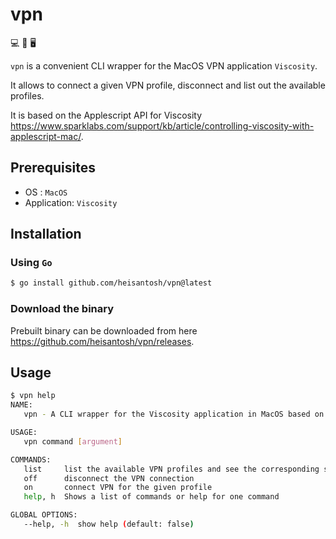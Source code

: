 # vpn

💻 🔑 🖥️ 

`vpn` is a convenient CLI wrapper for the MacOS VPN application `Viscosity`.

It allows to connect a given VPN profile, disconnect and list out the available profiles.

It is based on the Applescript API for Viscosity https://www.sparklabs.com/support/kb/article/controlling-viscosity-with-applescript-mac/.

## Prerequisites
* OS : `MacOS`
* Application: `Viscosity`

## Installation
### Using `Go`
```bash
$ go install github.com/heisantosh/vpn@latest
```

### Download the binary
Prebuilt binary can be downloaded from here https://github.com/heisantosh/vpn/releases.

## Usage
```bash
$ vpn help
NAME:
   vpn - A CLI wrapper for the Viscosity application in MacOS based on the Applescript API.

USAGE:
   vpn command [argument]

COMMANDS:
   list     list the available VPN profiles and see the corresponding states
   off      disconnect the VPN connection
   on       connect VPN for the given profile
   help, h  Shows a list of commands or help for one command

GLOBAL OPTIONS:
   --help, -h  show help (default: false)
```